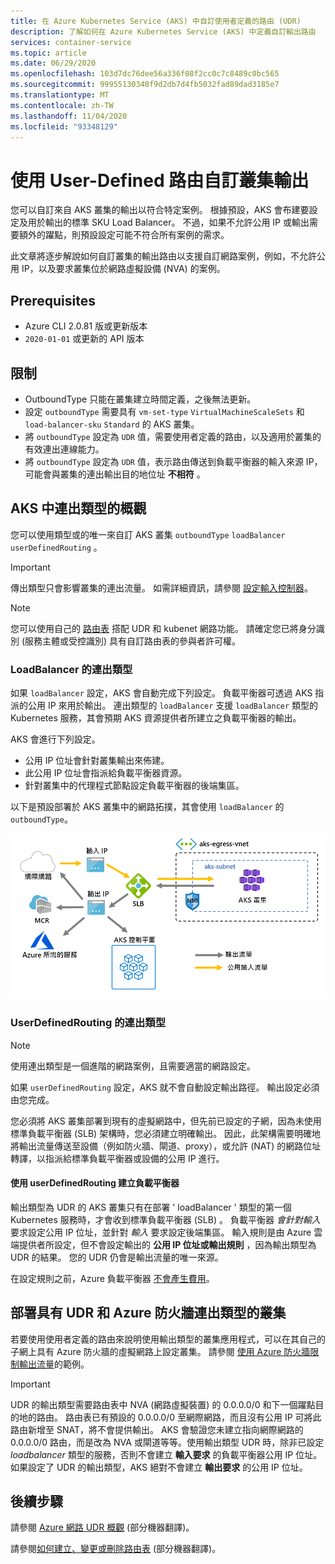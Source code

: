 ```yaml
---
title: 在 Azure Kubernetes Service (AKS) 中自訂使用者定義的路由 (UDR)
description: 了解如何在 Azure Kubernetes Service (AKS) 中定義自訂輸出路由
services: container-service
ms.topic: article
ms.date: 06/29/2020
ms.openlocfilehash: 103d7dc76dee56a336f08f2cc0c7c8489c0bc565
ms.sourcegitcommit: 99955130348f9d2db7d4fb5032fad89dad3185e7
ms.translationtype: MT
ms.contentlocale: zh-TW
ms.lasthandoff: 11/04/2020
ms.locfileid: "93348129"
---
```

# <a name="customize-cluster-egress-with-a-user-defined-route"></a>使用 User-Defined 路由自訂叢集輸出

您可以自訂來自 AKS 叢集的輸出以符合特定案例。 根據預設，AKS 會布建要設定及用於輸出的標準 SKU Load Balancer。 不過，如果不允許公用 IP 或輸出需要額外的躍點，則預設設定可能不符合所有案例的需求。

此文章將逐步解說如何自訂叢集的輸出路由以支援自訂網路案例，例如，不允許公用 IP，以及要求叢集位於網路虛擬設備 (NVA) 的案例。

## <a name="prerequisites"></a>Prerequisites
* Azure CLI 2.0.81 版或更新版本
* `2020-01-01` 或更新的 API 版本


## <a name="limitations"></a>限制
* OutboundType 只能在叢集建立時間定義，之後無法更新。
* 設定 `outboundType` 需要具有 `vm-set-type` `VirtualMachineScaleSets` 和 `load-balancer-sku` `Standard` 的 AKS 叢集。
* 將 `outboundType` 設定為 `UDR` 值，需要使用者定義的路由，以及適用於叢集的有效連出連線能力。
* 將 `outboundType` 設定為 `UDR` 值，表示路由傳送到負載平衡器的輸入來源 IP，可能會與叢集的連出輸出目的地位址 **不相符** 。

## <a name="overview-of-outbound-types-in-aks"></a>AKS 中連出類型的概觀

您可以使用類型或的唯一來自訂 AKS 叢集 `outboundType` `loadBalancer` `userDefinedRouting` 。

> [!IMPORTANT]
> 傳出類型只會影響叢集的連出流量。 如需詳細資訊，請參閱 [設定輸入控制器](ingress-basic.md)。

> [!NOTE]
> 您可以使用自己的 [路由表][byo-route-table] 搭配 UDR 和 kubenet 網路功能。 請確定您已將身分識別 (服務主體或受控識別) 具有自訂路由表的參與者許可權。

### <a name="outbound-type-of-loadbalancer"></a>LoadBalancer 的連出類型

如果 `loadBalancer` 設定，AKS 會自動完成下列設定。 負載平衡器可透過 AKS 指派的公用 IP 來用於輸出。 連出類型的 `loadBalancer` 支援 `loadBalancer` 類型的 Kubernetes 服務，其會預期 AKS 資源提供者所建立之負載平衡器的輸出。

AKS 會進行下列設定。
   * 公用 IP 位址會針對叢集輸出來佈建。
   * 此公用 IP 位址會指派給負載平衡器資源。
   * 針對叢集中的代理程式節點設定負載平衡器的後端集區。

以下是預設部署於 AKS 叢集中的網路拓撲，其會使用 `loadBalancer` 的 `outboundType`。

![圖表會顯示輸入 I P 和輸出 I p，其中輸入 I P 會將流量導向至負載平衡器，以將流量導向至內部叢集，並將流量導向至輸出 I P，以將流量導向至網際網路、M C R、Azure 所需的服務，以及 A K S 控制平面。](media/egress-outboundtype/outboundtype-lb.png)

### <a name="outbound-type-of-userdefinedrouting"></a>UserDefinedRouting 的連出類型

> [!NOTE]
> 使用連出類型是一個進階的網路案例，且需要適當的網路設定。

如果 `userDefinedRouting` 設定，AKS 就不會自動設定輸出路徑。 輸出設定必須由您完成。

您必須將 AKS 叢集部署到現有的虛擬網路中，但先前已設定的子網，因為未使用標準負載平衡器 (SLB) 架構時，您必須建立明確輸出。 因此，此架構需要明確地將輸出流量傳送至設備（例如防火牆、閘道、proxy），或允許 (NAT) 的網路位址轉譯，以指派給標準負載平衡器或設備的公用 IP 進行。

#### <a name="load-balancer-creation-with-userdefinedrouting"></a>使用 userDefinedRouting 建立負載平衡器

輸出類型為 UDR 的 AKS 叢集只有在部署 ' loadBalancer ' 類型的第一個 Kubernetes 服務時，才會收到標準負載平衡器 (SLB) 。 負載平衡器 *會針對輸入* 要求設定公用 IP 位址，並針對 *輸入* 要求設定後端集區。 輸入規則是由 Azure 雲端提供者所設定，但不會設定輸出的 **公用 IP 位址或輸出規則** ，因為輸出類型為 UDR 的結果。 您的 UDR 仍會是輸出流量的唯一來源。

在設定規則之前，Azure 負載平衡器 [不會產生費用](https://azure.microsoft.com/pricing/details/load-balancer/)。

## <a name="deploy-a-cluster-with-outbound-type-of-udr-and-azure-firewall"></a>部署具有 UDR 和 Azure 防火牆連出類型的叢集

若要使用使用者定義的路由來說明使用輸出類型的叢集應用程式，可以在其自己的子網上具有 Azure 防火牆的虛擬網路上設定叢集。 請參閱 [使用 Azure 防火牆限制輸出流量](limit-egress-traffic.md#restrict-egress-traffic-using-azure-firewall)的範例。

> [!IMPORTANT]
> UDR 的輸出類型需要路由表中 NVA (網路虛擬裝置) 的 0.0.0.0/0 和下一個躍點目的地的路由。
> 路由表已有預設的 0.0.0.0/0 至網際網路，而且沒有公用 IP 可將此路由新增至 SNAT，將不會提供輸出。 AKS 會驗證您未建立指向網際網路的 0.0.0.0/0 路由，而是改為 NVA 或閘道等等。使用輸出類型 UDR 時，除非已設定 *loadbalancer* 類型的服務，否則不會建立 **輸入要求** 的負載平衡器公用 IP 位址。 如果設定了 UDR 的輸出類型，AKS 絕對不會建立 **輸出要求** 的公用 IP 位址。

## <a name="next-steps"></a>後續步驟

請參閱 [Azure 網路 UDR 概觀](../virtual-network/virtual-networks-udr-overview.md) \(部分機器翻譯\)。

請參閱[如何建立、變更或刪除路由表](../virtual-network/manage-route-table.md) \(部分機器翻譯\)。

<!-- LINKS - internal -->
[az-aks-get-credentials]: /cli/azure/aks?view=azure-cli-latest#az-aks-get-credentials
[byo-route-table]: configure-kubenet.md#bring-your-own-subnet-and-route-table-with-kubenet

